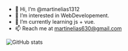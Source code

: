 - 👋 Hi, I’m @martinelias1312
- 👀 I’m interested in WebDevelopement.
- 🌱 I’m currently learning js + vue.
- 📫 Reach me at martinelias630@gmail.com 

![GitHub stats](https://github-readme-stats.vercel.app/api?username=martinelias1312)
